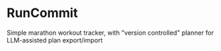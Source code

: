 # RunCommit

Simple marathon workout tracker, with "version controlled" planner for LLM-assisted plan export/import

